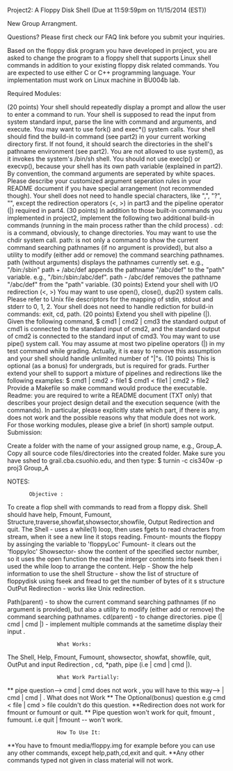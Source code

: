 Project2: A Floppy Disk Shell (Due at 11:59:59pm on 11/15/2014 (EST))

New Group Arrangment.

Questions? Please first check our FAQ link before you submit your inquiries.

Based on the floppy disk program you have developed in project, you are asked to change the program to a floppy shell that supports Linux shell commands in addition to your existing floppy disk related commands. You are expected to use either C or C++ programming language. Your implementation must work on Linux machine in BU004b lab.

Required Modules:

(20 points) Your shell should repeatedly display a prompt and allow the user to enter a command to run. Your shell is supposed to read the input from system standard input, parse the line with command and arguments, and execute. You may want to use fork() and exec*() system calls.
Your shell should find the build-in command (see part2) in your current working directory first. If not found, it should search the directories in the shell's pathname environment (see part2).
You are not allowed to use system(), as it invokes the system's /bin/sh shell. You should not use execlp() or execvp(), because your shell has its own path variable (explained in part2).
By convention, the command arguments are seperated by white spaces. Please describe your customized argument seperation rules in your README document if you have special arrangement (not recommended though). Your shell does not need to handle special characters, like ",", "?", "\", except the redirection operators (<, >) in part3 and the pipeline operator (|) required in part4.
(30 points) In addition to those built-in commands you implemented in project2, implement the following two additional build-in commands (running in the main process rather than the child process) .
cd: is a command, obviously, to change directories. You may want to use the chdir system call.
path: is not only a command to show the current command searching pathnames (if no argument is provided), but also a utility to modify (either add or remove) the command searching pathnames.
path (without arguments) displays the pathnames currently set. e.g., "/bin:/sbin"
path + /abc/def appends the pathname "/abc/def" to the "path" variable. e.g., "/bin:/sbin:/abc/def".
path - /abc/def removes the pathname "/abc/def" from the "path" variable.
(30 points) Extend your shell with I/O redirection (<, >)
You may want to use open(), close(), dup2() system calls.
Please refer to Unix file descriptors for the mapping of stdin, stdout and stderr to 0, 1, 2.
Your shell does not need to handle rediction for build-in commands: exit, cd, path.
(20 points) Extend you shell with pipeline (|). Given the following command,
$ cmd1 | cmd2 | cmd3
the standard output of cmd1 is connected to the standard input of cmd2, and the standard output of cmd2 is connected to the standard input of cmd3.
You may want to use pipe() system call.
You may assume at most two pipeline operators (|) in my test command while grading. Actually, it is easy to remove this assumption and your shell should handle unlimited number of "|"s.
(10 points) This is optional (as a bonus) for undergrads, but is required for grads. Further extend your shell to support a mixture of pipelines and redirections like the following examples:
$ cmd1 | cmd2 > file1
$ cmd1 < file1 | cmd2 > file2
Provide a Makefile so make command would produce the executable.
Readme: you are required to write a README document (TXT only) that describes your project design detail and the execution sequence (with the commands). In particular, please explicitly state which part, if there is any, does not work and the possible reasons why that module does not work. For those working modules, please give a brief (in short) sample output.
Submission:

Create a folder with the name of your assigned group name, e.g., Group_A.
Copy all source code files/directories into the created folder.
Make sure you have sshed to grail.cba.csuohio.edu, and then type:
$ turnin -c cis340w -p proj3 Group_A






NOTES:

           Objective : 
To create a flop shell with commands to read from a floppy disk. Shell should have help, Fmount, Fumount, Structure,traverse,showfat,showsector,showfile, Output Redirection and quit.
The Shell - uses a while(1) loop, then uses fgets to read chracters from stream, when it see a new line it stops reading.
Fmount- mounts the floppy by assinging the variable to 'floppyLoc'
Fumount- it clears out the 'floppyloc' 
Showsector- show the content of the specified sector number, so it uses the open function the read the interger contents into fseek then i used the while loop to arrange the content.
Help - Show the help information to use the shell
Structure - show the list of structure of floppydisk using fseek and fread to get the number of bytes of it s structure
OutPut Redirection - works like Unix redirection.

Path(parent) - to show the current command searching pathnames (if no argument is provided), but also a utility to modify (either add or remove) the command searching pathnames.
cd(parent) - to change directories.
pipe (| cmd | cmd |) - implement multiple commands at the sametime display their input .



                    What Works:
The Shell, Help, Fmount, Fumount, showsector, showfat, showfile, quit, OutPut and input Redirection , cd, *path, pipe (i.e | cmd | cmd |).

                    What Work Partially:
** pipe question--> cmd | cmd does not work , you will have to this way-->   | cmd | cmd | .
                    What does not Work
** The Optional(bonus) question e.g cmd < file | cmd > file couldn't do this question.
**Redirection does not work for fmount or fumount or quit.
** Pipe question won't work for quit, fmount , fumount. i.e quit | fmount  -- won't work.

                    How To Use It:
**You have to fmount media/floppy.img for example before you can use any other commands, except help,path,cd,exit and quit.
**Any other commands typed not given in class material will not work.





















